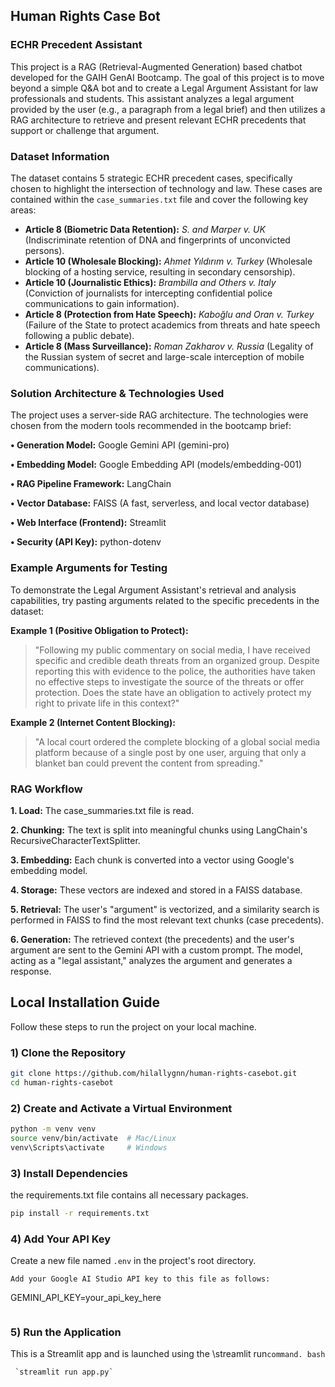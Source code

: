 ## Human Rights Case Bot ##
### ECHR Precedent Assistant ###

This project is a RAG (Retrieval-Augmented Generation) based chatbot developed for the GAIH GenAI Bootcamp.
The goal of this project is to move beyond a simple Q&A bot and to create a Legal Argument Assistant for law professionals and students.
This assistant analyzes a legal argument provided by the user (e.g., a paragraph from a legal brief) and then utilizes a RAG architecture to retrieve and present relevant ECHR precedents that support or challenge that argument.

### Dataset Information

The dataset contains 5 strategic ECHR precedent cases, specifically chosen to highlight the intersection of technology and law. These cases are contained within the `case_summaries.txt` file and cover the following key areas:

* **Article 8 (Biometric Data Retention):** *S. and Marper v. UK* (Indiscriminate retention of DNA and fingerprints of unconvicted persons).
* **Article 10 (Wholesale Blocking):** *Ahmet Yıldırım v. Turkey* (Wholesale blocking of a hosting service, resulting in secondary censorship).
* **Article 10 (Journalistic Ethics):** *Brambilla and Others v. Italy* (Conviction of journalists for intercepting confidential police communications to gain information).
* **Article 8 (Protection from Hate Speech):** *Kaboğlu and Oran v. Turkey* (Failure of the State to protect academics from threats and hate speech following a public debate).
* **Article 8 (Mass Surveillance):** *Roman Zakharov v. Russia* (Legality of the Russian system of secret and large-scale interception of mobile communications).



### Solution Architecture & Technologies Used
The project uses a server-side RAG architecture. The technologies were chosen from the modern tools recommended in the bootcamp brief:

**•  Generation Model:** Google Gemini API (gemini-pro)

**• Embedding Model:** Google Embedding API (models/embedding-001)

**• RAG Pipeline Framework:** LangChain

**• Vector Database:** FAISS (A fast, serverless, and local vector database)

**• Web Interface (Frontend):** Streamlit

**• Security (API Key):** python-dotenv

### Example Arguments for Testing

To demonstrate the Legal Argument Assistant's retrieval and analysis capabilities, try pasting arguments related to the specific precedents in the dataset:

**Example 1 (Positive Obligation to Protect):**
> "Following my public commentary on social media, I have received specific and credible death threats from an organized group. Despite reporting this with evidence to the police, the authorities have taken no effective steps to investigate the source of the threats or offer protection. Does the state have an obligation to actively protect my right to private life in this context?"

**Example 2 (Internet Content Blocking):**
> "A local court ordered the complete blocking of a global social media platform because of a single post by one user, arguing that only a blanket ban could prevent the content from spreading."



### RAG Workflow
**1. Load:** The case_summaries.txt file is read.

**2. Chunking:** The text is split into meaningful chunks using LangChain's RecursiveCharacterTextSplitter.

**3. Embedding:** Each chunk is converted into a vector using Google's embedding model.

**4. Storage:** These vectors are indexed and stored in a FAISS database.

**5. Retrieval:** The user's "argument" is vectorized, and a similarity search is performed in FAISS to find the most relevant text chunks (case precedents).

**6. Generation:** The retrieved context (the precedents) and the user's argument are sent to the Gemini API with a custom prompt. The model, acting as a "legal assistant," analyzes the argument and generates a response.

## Local Installation Guide

Follow these steps to run the project on your local machine.

### 1) Clone the Repository
```bash
git clone https://github.com/hilallygnn/human-rights-casebot.git
cd human-rights-casebot
```
### 2) Create and Activate a Virtual Environment
```bash
python -m venv venv
source venv/bin/activate  # Mac/Linux
venv\Scripts\activate     # Windows
```
### 3) Install Dependencies
the requirements.txt file contains all necessary packages.
```bash
pip install -r requirements.txt
```
### 4) Add Your API Key
Create a new file named `.env` in the project's root directory.
```
Add your Google AI Studio API key to this file as follows:
```
GEMINI_API_KEY=your_api_key_here
```
```
### 5) Run the Application
This is a Streamlit app and is launched using the \streamlit run` command.
bash ` 
```
 `streamlit run app.py` 
```






